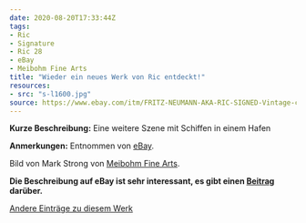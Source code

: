 ```yaml
---
date: 2020-08-20T17:33:44Z
tags:
- Ric
- Signature
- Ric 28
- eBay
- Meibohm Fine Arts
title: "Wieder ein neues Werk von Ric entdeckt!"
resources:
- src: "s-l1600.jpg"
source: https://www.ebay.com/itm/FRITZ-NEUMANN-AKA-RIC-SIGNED-Vintage-c-1960s-Color-Etching-HARBOR-SCENE-BOATS-/133483534358
---
```


**Kurze Beschreibung:** Eine weitere Szene mit Schiffen in einem Hafen

**Anmerkungen:** Entnommen von [eBay](https://www.ebay.com/itm/FRITZ-NEUMANN-AKA-RIC-SIGNED-Vintage-c-1960s-Color-Etching-HARBOR-SCENE-BOATS-/133483534358).

Bild von Mark Strong von [Meibohm Fine Arts](http://meibohmfinearts.com/).

**Die Beschreibung auf eBay ist sehr interessant, es gibt einen [Beitrag](/post/mystery-solved) darüber.**

[Andere Einträge zu diesem Werk](/tags/Ric-28)
